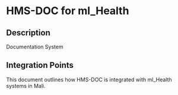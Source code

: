 # HMS-DOC for ml_Health

## Description

Documentation System

## Integration Points

This document outlines how HMS-DOC is integrated with ml_Health systems in Mali.
